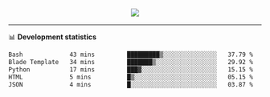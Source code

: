 <h3 align="center">
  <a href="https://github.com/hwalker928">
      <img src="https://github-profile-trophy.vercel.app/?username=hwalker928&no-bg=true&no-frame=true">
  </a>
</h3>


<hr>

📊 **Development statistics**

<!--START_SECTION:waka-->

```txt
Bash             43 mins         █████████▒░░░░░░░░░░░░░░░   37.79 %
Blade Template   34 mins         ███████▒░░░░░░░░░░░░░░░░░   29.92 %
Python           17 mins         ███▓░░░░░░░░░░░░░░░░░░░░░   15.15 %
HTML             5 mins          █▒░░░░░░░░░░░░░░░░░░░░░░░   05.15 %
JSON             4 mins          █░░░░░░░░░░░░░░░░░░░░░░░░   03.87 %
```

<!--END_SECTION:waka-->

